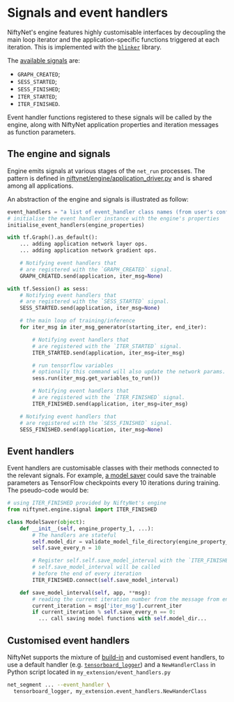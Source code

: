 # Signals and event handlers

NiftyNet's engine features highly customisable interfaces by decoupling the
main loop iterator and the application-specific functions triggered at each
iteration.  This is implemented with the
[`blinker`](https://pythonhosted.org/blinker/) library.

The [available signals](niftynet.engine.signal.html) are:
- `GRAPH_CREATED`;
- `SESS_STARTED`;
- `SESS_FINISHED`;
- `ITER_STARTED`;
- `ITER_FINISHED`.

Event handler functions registered to these signals will be called by the
engine, along with NiftyNet application properties and iteration messages as
function parameters.


## The engine and signals
Engine emits signals at various stages of the `net_run` processes.  The pattern
is defined in
[niftynet/engine/application_driver.py](niftynet.engine.application_driver.html)
and is shared among all applications.

An abstraction of the engine and signals is illustrated as follow:
```python
event_handlers = "a list of event_handler class names (from user's config file) "
# initialise the event handler instance with the engine's properties
initialise_event_handlers(engine_properties)

with tf.Graph().as_default():
    ... adding application network layer ops.
    ... adding application network gradient ops.

    # Notifying event handlers that
    # are registered with the `GRAPH_CREATED` signal.
    GRAPH_CREATED.send(application, iter_msg=None)

with tf.Session() as sess:
    # Notifying event handlers that
    # are registered with the `SESS_STARTED` signal.
    SESS_STARTED.send(application, iter_msg=None)

    # the main loop of training/inference
    for iter_msg in iter_msg_generator(starting_iter, end_iter):

        # Notifying event handlers that
        # are registered with the `ITER_STARTED` signal.
        ITER_STARTED.send(application, iter_msg=iter_msg)

        # run tensorflow variables
        # optionally this command will also update the network params.
        sess.run(iter_msg.get_variables_to_run())

        # Notifying event handlers that
        # are registered with the `ITER_FINISHED` signal.
        ITER_FINISHED.send(application, iter_msg=iter_msg)

    # Notifying event handlers that
    # are registered with the `SESS_FINISHED` signal.
    SESS_FINISHED.send(application, iter_msg=None)
```


## Event handlers
Event handlers are customisable classes with their methods connected to the
relevant signals.  For example, [a model
saver](_modules/niftynet/engine/handler_model.html#ModelSaver) could save the
trainable parameters as TensorFlow checkpoints every 10 iterations during
training. The pseudo-code would be:
```python
# using ITER_FINISHED provided by NiftyNet's engine
from niftynet.engine.signal import ITER_FINISHED

class ModelSaver(object):
    def __init__(self, engine_property_1, ...):
        # The handlers are stateful
        self.model_dir = validate_model_file_directory(engine_property_1)
        self.save_every_n = 10

        # Register self.self.save_model_interval with the `ITER_FINISHED` signal.
        # self.save_model_interval will be called
        # before the end of every iteration
        ITER_FINISHED.connect(self.save_model_interval)

    def save_model_interval(self, app, **msg):
        # reading the current iteration number from the message from engine
        current_iteration = msg['iter_msg'].current_iter
        if current_iteration % self.save_every_n == 0:
          ... call saving model functions with self.model_dir...

```

## Customised event handlers
NiftyNet supports the mixture of [build-in](niftynet.engine.application_factory.html#niftynet.engine.application_factory.EventHandlerFactory) and customised event handlers, to use
a default handler (e.g.
[`tensorboard_logger`](niftynet.engine.handler_tensorboard.html))
and a `NewHandlerClass` in Python script located in
`my_extension/event_handlers.py`

```bash
net_segment ... --event_handler \
  tensorboard_logger, my_extension.event_handlers.NewHanderClass
```
